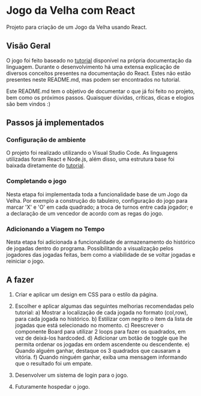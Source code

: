 # Jogo da Velha com React

Projeto para criação de um Jogo da Velha usando React.

## Visão Geral

O jogo foi feito baseado no [tutorial](https://pt-br.reactjs.org/tutorial/tutorial.html) disponível na própria documentação da linguagem. 
Durante o desenvolvimento há uma extensa explicação de diversos conceitos presentes na documentação do React. Estes não estão presentes neste README.md, mas podem ser encontrados no tutorial. 

Este README.md tem o objetivo de documentar o que já foi feito no projeto, bem como os próximos passos. Quaisquer dúvidas, críticas, dicas e elogios são bem vindos :)

## Passos já implementados

### Configuração de ambiente

O projeto foi realizado utilizando o Visual Studio Code.
As linguagens utilizadas foram React e Node.js, além disso, uma estrutura base foi baixada diretamente do [tutorial](https://pt-br.reactjs.org/tutorial/tutorial.html#setup-option-2-local-development-environment).

### Completando o jogo

Nesta etapa foi implementada toda a funcionalidade base de um Jogo da Velha. 
Por exemplo a construção do tabuleiro, configuração do jogo para marcar 'X' e 'O' em cada quadrado; a troca de turnos entre cada jogador; e a declaração de um vencedor de acordo com as regas do jogo.

### Adicionando a Viagem no Tempo

Nesta etapa foi adicionada a funcionalidade de armazenamento do histórico de jogadas dentro do programa. Possibilitando a visualização pelos jogadores das jogadas feitas, bem como a viabilidade de se voltar jogadas e reiniciar o jogo. 

## A fazer

1) Criar e aplicar um design em CSS para o estilo da página.

2) Escolher e aplicar algumas das seguintes melhorias recomendadas pelo tutorial:
    a) Mostrar a localização de cada jogada no formato (col,row), para cada jogada no histórico.
    b) Estilizar com negrito o item da lista de jogadas que está selecionado no momento.
    c) Reescrever o componente Board para utilizar 2 loops para fazer os quadrados, em vez de deixá-los hardcoded.
    d) Adicionar um botão de toggle que lhe permita ordenar os jogadas em ordem ascendente ou descendente.
    e) Quando alguém ganhar, destaque os 3 quadrados que causaram a vitória.
    f) Quando ninguém ganhar, exiba uma mensagem informando que o resultado foi um empate.

3) Desenvolver um sistema de login para o jogo.

4) Futuramente hospedar o jogo.